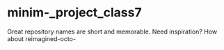 # minim-_project_class7
Great repository names are short and memorable. Need inspiration? How about reimagined-octo-
